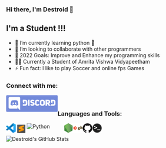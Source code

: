 ### Hi there, I'm Destroid 👋 

## I'm a Student !!!

- 🌱 I’m currently learning python 🤣
- 👯 I’m looking to collaborate with other programmers
- 🥅 2022 Goals: Improve and Enhance my programming skills
- 👨‍🎓 Currently a Student of Amrita Vishwa Vidyapeetham
- ⚡ Fun fact: I like to play Soccer and online fps Games

### Connect with me:

[<img align="left" alt="Destroid-Zone | Discord" width="140px" src="https://github.com/Destroid1669/Destroid1669/blob/main/discord-icon.jpg" />][Discord]

<br />

### Languages and Tools:

<img align="left" alt="Visual Studio Code" width="26x" src="https://raw.githubusercontent.com/github/explore/80688e429a7d4ef2fca1e82350fe8e3517d3494d/topics/visual-studio-code/visual-studio-code.png" />
<img align="left" alt="Sublime Text" width="30px" src="https://github.com/Destroid1669/Destroid1669/blob/main/sublime-text-icon.png" />
<img align="left" alt="Python" width="100px" src="https://www.python.org/static/community_logos/python-logo-generic.svg" />
<img align="left" alt="Node.js" width="26px" src="https://raw.githubusercontent.com/github/explore/80688e429a7d4ef2fca1e82350fe8e3517d3494d/topics/nodejs/nodejs.png" />
<!---
<img align="left" alt="SQL" width="26px" src="https://raw.githubusercontent.com/github/explore/80688e429a7d4ef2fca1e82350fe8e3517d3494d/topics/sql/sql.png" />
<img align="left" alt="MySQL" width="26px" src="https://raw.githubusercontent.com/github/explore/80688e429a7d4ef2fca1e82350fe8e3517d3494d/topics/mysql/mysql.png" />
-->
<img align="left" alt="Git" width="26px" src="https://raw.githubusercontent.com/github/explore/80688e429a7d4ef2fca1e82350fe8e3517d3494d/topics/git/git.png" />
<img align="left" alt="GitHub" width="26px" src="https://raw.githubusercontent.com/github/explore/78df643247d429f6cc873026c0622819ad797942/topics/github/github.png" />
<img align="left" alt="Terminal" width="26px" src="https://raw.githubusercontent.com/github/explore/80688e429a7d4ef2fca1e82350fe8e3517d3494d/topics/terminal/terminal.png" />

<br />
<br />

<img align="left" alt="Destroid's GitHub Stats" src="https://github-readme-stats.vercel.app/api?username=Destroid1669&show_icons=true&theme=radical">

[discord]: https://discord.gg/TjGnk8NNfZ

<!---
<img align="left" alt="Most Used Languages" src="https://github-readme-stats.vercel.app/api/top-langs/?username=Destroid1669&theme=blue-green">
-->
